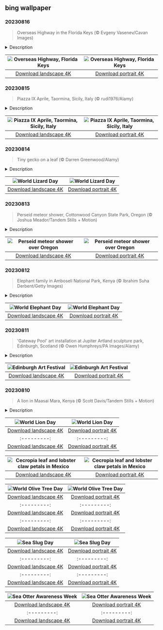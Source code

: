 ## bing wallpaper

### 20230816

> Overseas Highway in the Florida Keys (© Evgeny Vasenev/Cavan Images)

<details>
<summary>Description</summary>

> Once upon a time, there lived a wealthy industrialist, Henry Flagler, who embarked on the herculean task of creating an overseas railway connecting mainland Florida to Key West. When it opened in 1912, it was dubbed the Eighth Wonder of the World. However, the triumph was short-lived. It was hit by a hurricane on Labor Day, 1935 and the railroad discontinued operations. The railway was sold to the US government and rebuilt as an automobile highway, opening in 1938.
> 
> These days, the Overseas Highway still stretches about 113 miles through the Florida Keys over 42 bridges, which jump from island to island over the Atlantic Ocean, Florida Bay, and the Gulf of Mexico. Many of the original bridges were replaced in 1982, including the longest, the Seven Mile Bridge pictured in the distance in our homepage image. Drivers crossing the Overseas Highway can still see remnants of some of the old bridges running alongside their replacements, including the Old Seven Mile Bridge, a section of which was renovated for cyclists and pedestrians. An engineering marvel, the ‘highway that goes to sea' has also featured in blockbusters like 'License to Kill' and 'True Lies.'
> 
> 

</details>

| ![Overseas Highway, Florida Keys](https://cn.bing.com/th?id=OHR.KeyWestBridge_EN-US9752501933_UHD.jpg&pid=hp&w=400&h=224&rs=1&c=4) | ![Overseas Highway, Florida Keys](https://cn.bing.com/th?id=OHR.KeyWestBridge_EN-US9752501933_1080x1920.jpg&pid=hp&w=155&h=315&rs=1&c=4) |
|:---------:|:---------:|
| [Download landscape 4K](https://cn.bing.com/th?id=OHR.KeyWestBridge_EN-US9752501933_UHD.jpg) | [Download portrait 4K](https://cn.bing.com/th?id=OHR.KeyWestBridge_EN-US9752501933_1080x1920.jpg) |

### 20230815

> Piazza IX Aprile, Taormina, Sicily, Italy (© rudi1976/Alamy)

<details>
<summary>Description</summary>

> Welcome to Taormina, an historic Italian resort built into a hillside high above the Ionian Sea on the coast of Sicily. From here you can take in panoramic views of the coast of Calabria, on the Italian mainland, the city of Syracuse, and Mount Etna, roughly 20 miles away.
> 
> Our homepage image shows the town's main square, the Piazza IX Aprile, with a Baroque church and bell tower, the Chiesa di San Giuseppe, and an historic clock tower. The square is seen as an elegant 'public living room' with many outdoor bars and artists waiting to paint your portrait.
> 
> 

</details>

| ![Piazza IX Aprile, Taormina, Sicily, Italy](https://cn.bing.com/th?id=OHR.TaorminaSquare_EN-US9553838481_UHD.jpg&pid=hp&w=400&h=224&rs=1&c=4) | ![Piazza IX Aprile, Taormina, Sicily, Italy](https://cn.bing.com/th?id=OHR.TaorminaSquare_EN-US9553838481_1080x1920.jpg&pid=hp&w=155&h=315&rs=1&c=4) |
|:---------:|:---------:|
| [Download landscape 4K](https://cn.bing.com/th?id=OHR.TaorminaSquare_EN-US9553838481_UHD.jpg) | [Download portrait 4K](https://cn.bing.com/th?id=OHR.TaorminaSquare_EN-US9553838481_1080x1920.jpg) |

### 20230814

> Tiny gecko on a leaf (© Darren Greenwood/Alamy)

<details>
<summary>Description</summary>

> When trying to draw attention to World Lizard Day, you don't want to lead off with a scary Gila monster or monitor lizard. Nope, what you want front and center is a cute little gecko like the one we see here. Geckos come in varying sizes across 1,500 species and are unique among lizards for their vocalizations for mating, distress, and social interactions.
> 
> World Lizard Day might not be a big event for most of us, but it is important: These reptiles are threatened worldwide, and as both predators and prey, they are a critical part of ecosystems. So today let's think about our scaled friends, and if you're thinking about getting a pet, why not a lizard? Leopard geckos and bearded dragons are among the most beginner-friendly lizards to own.
> 
> 

</details>

| ![World Lizard Day](https://cn.bing.com/th?id=OHR.GeckoLeaf_EN-US4138920498_UHD.jpg&pid=hp&w=400&h=224&rs=1&c=4) | ![World Lizard Day](https://cn.bing.com/th?id=OHR.GeckoLeaf_EN-US4138920498_1080x1920.jpg&pid=hp&w=155&h=315&rs=1&c=4) |
|:---------:|:---------:|
| [Download landscape 4K](https://cn.bing.com/th?id=OHR.GeckoLeaf_EN-US4138920498_UHD.jpg) | [Download portrait 4K](https://cn.bing.com/th?id=OHR.GeckoLeaf_EN-US4138920498_1080x1920.jpg) |

### 20230813

> Perseid meteor shower, Cottonwood Canyon State Park, Oregon (© Joshua Meador/Tandem Stills + Motion)

<details>
<summary>Description</summary>

> What must our ancestors have thought when they saw meteors light up the night sky? Was it terrifying or an event of wonder? Thankfully, we now know that this celestial cascade is a harmless annual event. The Perseid meteor shower thrills stargazers from mid-July to late August and is due to peak today. The Perseids are caused by Earth passing through debris left behind by the Comet Swift-Tuttle. When the cosmic debris hits our atmosphere, it disintegrates in a colorful, fiery light display. It's a good night to catch the Perseids if you can—the moon is projected to only be 10% illuminated, so the meteors should really stand out against the dark sky.
> 
> 
> 
> 

</details>

| ![Perseid meteor shower over Oregon](https://cn.bing.com/th?id=OHR.PerseidsOregon_EN-US9307597393_UHD.jpg&pid=hp&w=400&h=224&rs=1&c=4) | ![Perseid meteor shower over Oregon](https://cn.bing.com/th?id=OHR.PerseidsOregon_EN-US9307597393_1080x1920.jpg&pid=hp&w=155&h=315&rs=1&c=4) |
|:---------:|:---------:|
| [Download landscape 4K](https://cn.bing.com/th?id=OHR.PerseidsOregon_EN-US9307597393_UHD.jpg) | [Download portrait 4K](https://cn.bing.com/th?id=OHR.PerseidsOregon_EN-US9307597393_1080x1920.jpg) |

### 20230812

> Elephant family in Amboseli National Park, Kenya (© Ibrahim Suha Derbent/Getty Images)

<details>
<summary>Description</summary>

> These giants are the largest land animals on Earth, African bush elephants, which can reach 13 feet in shoulder height and weigh as much as 11 tons. They are one of three living species of elephant, alongside their smaller relatives, the African forest elephant and the Asian elephant. Their immense size is not the only incredible thing about them. Studies suggest that elephants can recognize themselves in the mirror and that these mammals display emotions such as grief when they lose family members. World Elephant Day—held on August 12—was set up to admire them but also to highlight the difficulties they face. Amboseli National Park in Kenya—where this photograph was taken—is one of the few remaining habitats where African elephant herds can still be found in large numbers.
> 
> 
> 
> 

</details>

| ![World Elephant Day](https://cn.bing.com/th?id=OHR.ThreeElephants_EN-US3930300492_UHD.jpg&pid=hp&w=400&h=224&rs=1&c=4) | ![World Elephant Day](https://cn.bing.com/th?id=OHR.ThreeElephants_EN-US3930300492_1080x1920.jpg&pid=hp&w=155&h=315&rs=1&c=4) |
|:---------:|:---------:|
| [Download landscape 4K](https://cn.bing.com/th?id=OHR.ThreeElephants_EN-US3930300492_UHD.jpg) | [Download portrait 4K](https://cn.bing.com/th?id=OHR.ThreeElephants_EN-US3930300492_1080x1920.jpg) |

### 20230811

> 'Gateway Pool' art installation at Jupiter Artland sculpture park, Edinburgh, Scotland (© Owen Humphreys/PA Images/Alamy)

<details>
<summary>Description</summary>

> It might look futuristic, but this stunning pool was created a few years ago at the Jupiter Artland sculpture garden near Edinburgh, for the Scottish city's annual art festival. Nearly 30 feet wide, 'Gateway' is both a landscape sculpture and a functioning swimming pool. It was made by the artist Joana Vasconcelos from over 11,000 hand-painted tiles, produced in a traditional ceramic workshop in Portugal.
> 
> Today is the first day of this year's Edinburgh Art Festival, which runs for two weeks and features events and exhibitions by both established artists and emerging talents. August is festival season in Scotland's capital city, which is also hosting its international festival, the famous Edinburgh Festival Fringe, the Royal Edinburgh Military Tattoo, and the city's international book and film festivals.
> 
> 

</details>

| ![Edinburgh Art Festival](https://cn.bing.com/th?id=OHR.JupiterArtland_EN-US8317170258_UHD.jpg&pid=hp&w=400&h=224&rs=1&c=4) | ![Edinburgh Art Festival](https://cn.bing.com/th?id=OHR.JupiterArtland_EN-US8317170258_1080x1920.jpg&pid=hp&w=155&h=315&rs=1&c=4) |
|:---------:|:---------:|
| [Download landscape 4K](https://cn.bing.com/th?id=OHR.JupiterArtland_EN-US8317170258_UHD.jpg) | [Download portrait 4K](https://cn.bing.com/th?id=OHR.JupiterArtland_EN-US8317170258_1080x1920.jpg) |

### 20230810

> A lion in Maasai Mara, Kenya (© Scott Davis/Tandem Stills + Motion)

<details>
<summary>Description</summary>

> Lions are known as 'the king of the jungle,' but on World Lion Day, let's set the record straight: Lions don't live in the jungle. Lions lounge in lordly leisure and hunt with ferocious focus on grasslands and plains. When they're not hunting, these majestic creatures nap, wrestle, and groom each other. But in an instant, they're chasing down a hapless gazelle or a hippopotamus that's wandered too far from the safety of its river. Like the opening song of 'The Lion King' movie says, it's the circle of life. World Lion Day is our opportunity to (ahem) lionize these regal beasts and raise awareness of threats to their well-being like poaching, habitat destruction, and other human-lion conflicts.
> 
> 
> 
> 

</details>

| ![World Lion Day](https://cn.bing.com/th?id=OHR.WorldLionDay_EN-US3311213683_UHD.jpg&pid=hp&w=400&h=224&rs=1&c=4) | ![World Lion Day](https://cn.bing.com/th?id=OHR.WorldLionDay_EN-US3311213683_1080x1920.jpg&pid=hp&w=155&h=315&rs=1&c=4) |
|:---------:|:---------:|
| [Download landscape 4K](https://cn.bing.com/th?id=OHR.WorldLionDay_EN-US3311213683_UHD.jpg) | [Download portrait 4K](https://cn.bing.com/th?id=OHR.WorldLionDay_EN-US3311213683_1080x1920.jpg) |wnload landscape 4K](https://cn.bing.com/th?id=OHR.InfinityTaipei_EN-US3008697284_UHD.jpg) | [Download portrait 4K](https://cn.bing.com/th?id=OHR.InfinityTaipei_EN-US3008697284_1080x1920.jpg) |m/th?id=OHR.BodieNC_EN-US2693689463_1080x1920.jpg) |ownload portrait 4K](https://cn.bing.com/th?id=OHR.NakupendaBeach_EN-US3130365422_1080x1920.jpg) |080x1920.jpg) |94011_1080x1920.jpg) |load landscape 4K](https://cn.bing.com/th?id=OHR.StonehengeSalisbury_EN-US1337618356_UHD.jpg) | [Download portrait 4K](https://cn.bing.com/th?id=OHR.StonehengeSalisbury_EN-US1337618356_1080x1920.jpg) | | [Download portrait 4K](https://cn.bing.com/th?id=OHR.EagleTree_EN-US8588984234_1080x1920.jpg) |d portrait 4K](https://cn.bing.com/th?id=OHR.SurfSanDiego_EN-US0761983664_1080x1920.jpg) |?id=OHR.CormorantBridge_EN-US1902862286_1080x1920.jpg) |om/th?id=OHR.AmericanWetlands_EN-US1844827155_1080x1920.jpg&pid=hp&w=155&h=315&rs=1&c=4) |
|:---------:|:---------:|
| [Download landscape 4K](https://cn.bing.com/th?id=OHR.AmericanWetlands_EN-US1844827155_UHD.jpg) | [Download portrait 4K](https://cn.bing.com/th?id=OHR.AmericanWetlands_EN-US1844827155_1080x1920.jpg) |9784_UHD.jpg) | [Download portrait 4K](https://cn.bing.com/th?id=OHR.RedPlanetDay_EN-US9693219784_1080x1920.jpg) |r claw is often cultivated as an ornamental plant for tropical gardens. Gardeners looking to attract birds love the Heliconia because its plentiful nectar draws hummingbirds to its downward-facing flowers. Those same flowers have special recognition in Bolivia as 'patujú,' the national flower, which appears on one of the country's flags.
> 
> 

</details>

| ![Cecropia leaf and lobster claw petals in Mexico](https://cn.bing.com/th?id=OHR.Cecropia_EN-US9602789937_UHD.jpg&pid=hp&w=400&h=224&rs=1&c=4) | ![Cecropia leaf and lobster claw petals in Mexico](https://cn.bing.com/th?id=OHR.Cecropia_EN-US9602789937_1080x1920.jpg&pid=hp&w=155&h=315&rs=1&c=4) |
|:---------:|:---------:|
| [Download landscape 4K](https://cn.bing.com/th?id=OHR.Cecropia_EN-US9602789937_UHD.jpg) | [Download portrait 4K](https://cn.bing.com/th?id=OHR.Cecropia_EN-US9602789937_1080x1920.jpg) |though olive trees do not grow very tall, usually no more than 30 feet, they live a very long time. One of the oldest known trees in the world, in Portugal, is believed to be 3,350 years old. Many live for millennia, their trunks growing thick and gnarled, and their branches bearing fruit century after century. As civilizations rise and fall around them, these hardy trees remain resilient and steadfast.
> 
> 

</details>

| ![World Olive Tree Day](https://cn.bing.com/th?id=OHR.OliveTreeDay_EN-US9460125670_UHD.jpg&pid=hp&w=400&h=224&rs=1&c=4) | ![World Olive Tree Day](https://cn.bing.com/th?id=OHR.OliveTreeDay_EN-US9460125670_1080x1920.jpg&pid=hp&w=155&h=315&rs=1&c=4) |
|:---------:|:---------:|
| [Download landscape 4K](https://cn.bing.com/th?id=OHR.OliveTreeDay_EN-US9460125670_UHD.jpg) | [Download portrait 4K](https://cn.bing.com/th?id=OHR.OliveTreeDay_EN-US9460125670_1080x1920.jpg) |pid=hp&w=155&h=315&rs=1&c=4) |
|:---------:|:---------:|
| [Download landscape 4K](https://cn.bing.com/th?id=OHR.MonksMound_EN-US9323884241_UHD.jpg) | [Download portrait 4K](https://cn.bing.com/th?id=OHR.MonksMound_EN-US9323884241_1080x1920.jpg) |](https://cn.bing.com/th?id=OHR.Calacas_EN-US6430903741_UHD.jpg) | [Download portrait 4K](https://cn.bing.com/th?id=OHR.Calacas_EN-US6430903741_1080x1920.jpg) |.com/th?id=OHR.SealRiver_EN-US6267835630_1080x1920.jpg&pid=hp&w=155&h=315&rs=1&c=4) |
|:---------:|:---------:|
| [Download landscape 4K](https://cn.bing.com/th?id=OHR.SealRiver_EN-US6267835630_UHD.jpg) | [Download portrait 4K](https://cn.bing.com/th?id=OHR.SealRiver_EN-US6267835630_1080x1920.jpg) |e a more fitting name. Someone call Terry.
> 
> 

</details>

| ![Sea Slug Day](https://cn.bing.com/th?id=OHR.SeaAngel_EN-US5531672696_UHD.jpg&pid=hp&w=400&h=224&rs=1&c=4) | ![Sea Slug Day](https://cn.bing.com/th?id=OHR.SeaAngel_EN-US5531672696_1080x1920.jpg&pid=hp&w=155&h=315&rs=1&c=4) |
|:---------:|:---------:|
| [Download landscape 4K](https://cn.bing.com/th?id=OHR.SeaAngel_EN-US5531672696_UHD.jpg) | [Download portrait 4K](https://cn.bing.com/th?id=OHR.SeaAngel_EN-US5531672696_1080x1920.jpg) |OHR.DarkSkyAcadia_EN-US6966527964_1080x1920.jpg) |.bing.com/th?id=OHR.GoldenJellyfish_EN-US6743816471_1080x1920.jpg&pid=hp&w=155&h=315&rs=1&c=4) |
|:---------:|:---------:|
| [Download landscape 4K](https://cn.bing.com/th?id=OHR.GoldenJellyfish_EN-US6743816471_UHD.jpg) | [Download portrait 4K](https://cn.bing.com/th?id=OHR.GoldenJellyfish_EN-US6743816471_1080x1920.jpg) |ng.com/th?id=OHR.LastDollarRoad_EN-US7923638318_UHD.jpg&pid=hp&w=400&h=224&rs=1&c=4) | ![First day of autumn](https://cn.bing.com/th?id=OHR.LastDollarRoad_EN-US7923638318_1080x1920.jpg&pid=hp&w=155&h=315&rs=1&c=4) |
|:---------:|:---------:|
| [Download landscape 4K](https://cn.bing.com/th?id=OHR.LastDollarRoad_EN-US7923638318_UHD.jpg) | [Download portrait 4K](https://cn.bing.com/th?id=OHR.LastDollarRoad_EN-US7923638318_1080x1920.jpg) |ppers who hunted otters to near extinction before they were protected by law. Although sea otter populations have rebounded, they are still considered endangered. Otters live along the Pacific Coast of North America, from California up to Alaska. Although they can walk on land, they almost never find the need or desire to, even when it's nap time. When they're ready for a snooze, they'll raft up, wrap themselves in a strand of kelp to keep them from drifting away, and recline on the world's biggest waterbed.

</details>

| ![Sea Otter Awareness Week](https://cn.bing.com/th?id=OHR.SitkaOtters_EN-US7714053956_UHD.jpg&pid=hp&w=400&h=224&rs=1&c=4) | ![Sea Otter Awareness Week](https://cn.bing.com/th?id=OHR.SitkaOtters_EN-US7714053956_1080x1920.jpg&pid=hp&w=155&h=315&rs=1&c=4) |
|:---------:|:---------:|
| [Download landscape 4K](https://cn.bing.com/th?id=OHR.SitkaOtters_EN-US7714053956_UHD.jpg) | [Download portrait 4K](https://cn.bing.com/th?id=OHR.SitkaOtters_EN-US7714053956_1080x1920.jpg) |oo_EN-US7569665443_UHD.jpg&pid=hp&w=400&h=224&rs=1&c=4) | ![World Bamboo Day](https://cn.bing.com/th?id=OHR.ArashiyamaBamboo_EN-US7569665443_1080x1920.jpg&pid=hp&w=155&h=315&rs=1&c=4) |
|:---------:|:---------:|
| [Download landscape 4K](https://cn.bing.com/th?id=OHR.ArashiyamaBamboo_EN-US7569665443_UHD.jpg) | [Download portrait 4K](https://cn.bing.com/th?id=OHR.ArashiyamaBamboo_EN-US7569665443_1080x1920.jpg) |